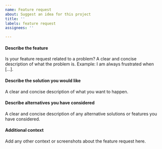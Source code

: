 ```yaml
---
name: Feature request
about: Suggest an idea for this project
title: ''
labels: feature request
assignees: ''

---
```


#### Describe the feature
Is your feature request related to a problem?
A clear and concise description of what the problem is. 
Example: I am always frustrated when [...].

#### Describe the solution you would like
A clear and concise description of what you want to happen.

#### Describe alternatives you have considered
A clear and concise description of any alternative solutions or features you have considered.

#### Additional context
Add any other context or screenshots about the feature request here.
